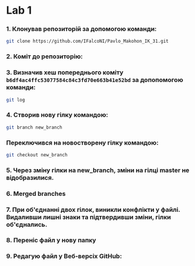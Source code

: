 # Lab 1
### 1. Клонував репозиторій за допомогою команди:
```sh
git clone https://github.com/IFalcoNI/Pavlo_Makohon_IK_31.git
```
### 2. Коміт до репозиторію:

### 3. Визначив хеш попереднього коміту `b6df4ac4ffc53077584c84c3fd70e663b41e52bd` за допопомогою команди:
```sh
git log
``` 

### 4. Створив нову гілку командою:
```sh
git branch new_branch
```

### Переключився на новостворену гілку командою:
```sh
git checkout new_branch
``` 

### 5. Через зміну гілки на new_branch, зміни на гілці master не відобразилися.

### 6. Merged branches

### 7. При об'єднанні двох гілок, виникли конфлікти у файлі. Видаливши лишні знаки та підтвердивши зміни, гілки об'єднались.

### 8.  Переніс файл у нову папку

### 9. Редагую файл у Веб-версіх GitHub:
